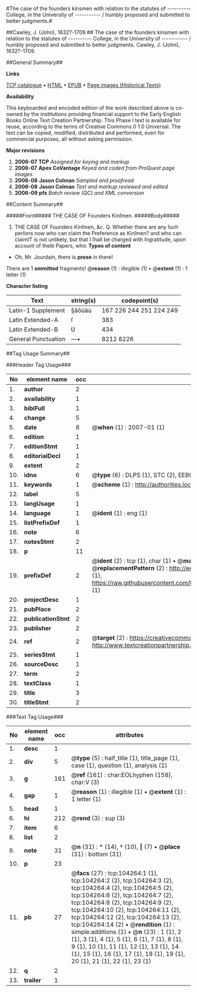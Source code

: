 #The case of the founders kinsmen with relation to the statutes of ---------- College, in the University of ----------- / humbly proposed and submitted to better judgments.#

##Cawley, J. (John), 1632?-1709.##
The case of the founders kinsmen with relation to the statutes of ---------- College, in the University of ----------- / humbly proposed and submitted to better judgments.
Cawley, J. (John), 1632?-1709.

##General Summary##

**Links**

[TCP catalogue](http://www.ota.ox.ac.uk/tcp/)  • 
[HTML](http://tei.it.ox.ac.uk/tcp/Texts-HTML/free/A31/A31455.html)  • 
[EPUB](http://tei.it.ox.ac.uk/tcp/Texts-EPUB/free/A31/A31455.epub) • 
[Page images (Historical Texts)](https://data.historicaltexts.jisc.ac.uk/view?pubId=eebo-15633036e&pageId=eebo-15633036e-104264-1)

**Availability**

This keyboarded and encoded edition of the
	       work described above is co-owned by the institutions
	       providing financial support to the Early English Books
	       Online Text Creation Partnership. This Phase I text is
	       available for reuse, according to the terms of Creative
	       Commons 0 1.0 Universal. The text can be copied,
	       modified, distributed and performed, even for
	       commercial purposes, all without asking permission.

**Major revisions**

1. __2006-07__ __TCP__ *Assigned for keying and markup*
1. __2006-07__ __Apex CoVantage__ *Keyed and coded from ProQuest page images*
1. __2006-08__ __Jason Colman__ *Sampled and proofread*
1. __2006-08__ __Jason Colman__ *Text and markup reviewed and edited*
1. __2006-09__ __pfs__ *Batch review (QC) and XML conversion*

##Content Summary##

#####Front#####
THE CASE OF Founders Kinſmen.
#####Body#####

1. THE CASE OF Founders Kinſmen, &c.
Q. Whether there are any ſuch perſons now who can claim the Preference as Kinſmen? and who can claimIT is not unlikely, but that I ſhall be charged with Ingratitude, upon account of theſe Papers, whic
**Types of content**

  * Oh, Mr. Jourdain, there is **prose** in there!

There are 1 **ommitted** fragments! 
 @__reason__ (1) : illegible (1)  •  @__extent__ (1) : 1 letter (1)

**Character listing**


|Text|string(s)|codepoint(s)|
|---|---|---|
|Latin-1 Supplement|§âôûàù|167 226 244 251 224 249|
|Latin Extended-A|ſ|383|
|Latin Extended-B|Ʋ|434|
|General Punctuation|—•|8212 8226|

##Tag Usage Summary##

###Header Tag Usage###

|No|element name|occ|attributes|
|---|---|---|---|
|1.|__author__|2||
|2.|__availability__|1||
|3.|__biblFull__|1||
|4.|__change__|5||
|5.|__date__|8| @__when__ (1) : 2007-01 (1)|
|6.|__edition__|1||
|7.|__editionStmt__|1||
|8.|__editorialDecl__|1||
|9.|__extent__|2||
|10.|__idno__|6| @__type__ (6) : DLPS (1), STC (2), EEBO-CITATION (1), OCLC (1), VID (1)|
|11.|__keywords__|1| @__scheme__ (1) : http://authorities.loc.gov/ (1)|
|12.|__label__|5||
|13.|__langUsage__|1||
|14.|__language__|1| @__ident__ (1) : eng (1)|
|15.|__listPrefixDef__|1||
|16.|__note__|6||
|17.|__notesStmt__|2||
|18.|__p__|11||
|19.|__prefixDef__|2| @__ident__ (2) : tcp (1), char (1)  •  @__matchPattern__ (2) : ([0-9\-]+):([0-9IVX]+) (1), (.+) (1)  •  @__replacementPattern__ (2) : http://eebo.chadwyck.com/downloadtiff?vid=$1&page=$2 (1), https://raw.githubusercontent.com/textcreationpartnership/Texts/master/tcpchars.xml#$1 (1)|
|20.|__projectDesc__|1||
|21.|__pubPlace__|2||
|22.|__publicationStmt__|2||
|23.|__publisher__|2||
|24.|__ref__|2| @__target__ (2) : https://creativecommons.org/publicdomain/zero/1.0/ (1), http://www.textcreationpartnership.org/docs/. (1)|
|25.|__seriesStmt__|1||
|26.|__sourceDesc__|1||
|27.|__term__|2||
|28.|__textClass__|1||
|29.|__title__|3||
|30.|__titleStmt__|2||


###Text Tag Usage###

|No|element name|occ|attributes|
|---|---|---|---|
|1.|__desc__|1||
|2.|__div__|5| @__type__ (5) : half_title (1), title_page (1), case (1), question (1), analysis (1)|
|3.|__g__|161| @__ref__ (161) : char:EOLhyphen (158), char:V (3)|
|4.|__gap__|1| @__reason__ (1) : illegible (1)  •  @__extent__ (1) : 1 letter (1)|
|5.|__head__|1||
|6.|__hi__|212| @__rend__ (3) : sup (3)|
|7.|__item__|6||
|8.|__list__|2||
|9.|__note__|31| @__n__ (31) : * (14), † (10), ‖ (7)  •  @__place__ (31) : bottom (31)|
|10.|__p__|23||
|11.|__pb__|27| @__facs__ (27) : tcp:104264:1 (1), tcp:104264:2 (2), tcp:104264:3 (2), tcp:104264:4 (2), tcp:104264:5 (2), tcp:104264:6 (2), tcp:104264:7 (2), tcp:104264:8 (2), tcp:104264:9 (2), tcp:104264:10 (2), tcp:104264:11 (2), tcp:104264:12 (2), tcp:104264:13 (2), tcp:104264:14 (2)  •  @__rendition__ (1) : simple:additions (1)  •  @__n__ (23) : 1 (1), 2 (1), 3 (1), 4 (1), 5 (1), 6 (1), 7 (1), 8 (1), 9 (1), 10 (1), 11 (1), 12 (1), 13 (1), 14 (1), 15 (1), 16 (1), 17 (1), 18 (1), 19 (1), 20 (1), 21 (1), 22 (1), 23 (1)|
|12.|__q__|2||
|13.|__trailer__|1||
